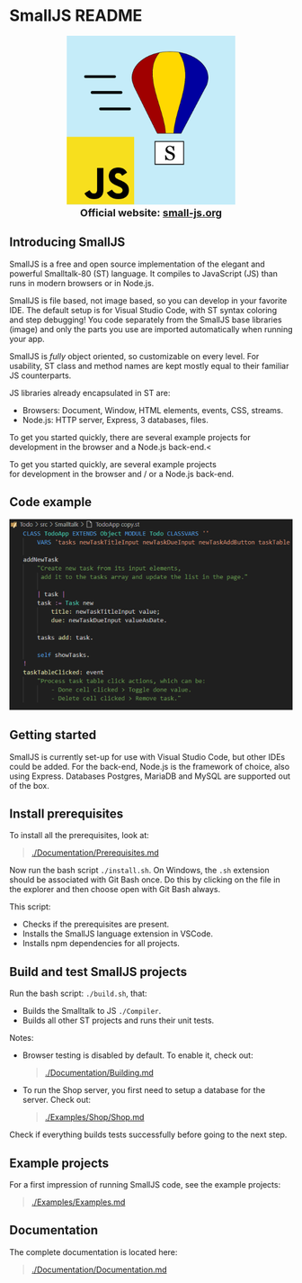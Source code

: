 # SmallJS README

<p align="center" width="100%" style="font-size: large; font-weight: bold;">
	<img src="Documentation/SmallJS.png" alt="SmallJS logo" width="300" height="300"/>
	<br>
	<label>Official website: </label>
	<a href="https://small-js.org" style="font-weight: bold;">small-js.org</a>
</p>

## Introducing SmallJS

SmallJS is a free and open source implementation of the elegant and powerful Smalltalk-80 (ST) language.
It compiles to JavaScript (JS) than runs in modern browsers or in Node.js.

SmallJS is file based, not image based, so you can develop in your favorite IDE.
The default setup is for Visual Studio Code, with ST syntax coloring and step debugging!
You code separately from the SmallJS base libraries (image) and only the parts you use are imported automatically when running your app.

SmallJS is _fully_ object oriented, so customizable on every level.
For usability, ST class and method names are kept mostly equal to their familiar JS counterparts.

JS libraries already encapsulated in ST are:

- Browsers: Document, Window, HTML elements, events, CSS, streams.
- Node.js: HTTP server, Express, 3 databases, files.

To get you started quickly, there are several example projects for development in the browser and a Node.js back-end.<

To get you started quickly, are several example projects\
for development in the browser and / or a Node.js back-end.

## Code example

![./Documentation/Example.png](./Documentation/Example.png)

## Getting started

SmallJS is currently set-up for use with Visual Studio Code, but other IDEs could be added.
For the back-end, Node.js is the framework of choice, also using Express.
Databases Postgres, MariaDB and MySQL are supported out of the box.

## Install prerequisites

To install all the prerequisites, look at:
>[./Documentation/Prerequisites.md](./Documentation/Prerequisites.md)

Now run the bash script `./install.sh`.
On Windows, the `.sh` extension should be associated with Git Bash once.
Do this by clicking on the file in the explorer and then choose open with Git Bash always.

This script:
- Checks if the prerequisites are present.
- Installs the SmallJS language extension in VSCode.
- Installs npm dependencies for all projects.

## Build and test SmallJS projects

Run the bash script: `./build.sh`, that:
- Builds the Smalltalk to JS `./Compiler`.
- Builds all other ST projects and runs their unit tests.

Notes:
- Browser testing is disabled by default. To enable it, check out:
  > [./Documentation/Building.md](./Documentation/Building.md)
- To run the Shop server, you first need to setup a database for the server. Check out:
  > [./Examples/Shop/Shop.md](./Examples/Shop/Shop.md)

Check if everything builds tests successfully before going to the next step.

## Example projects

For a first impression of running SmallJS code, see the example projects:
>[./Examples/Examples.md](./Examples/Examples.md)

## Documentation

The complete documentation is located here:
>[./Documentation/Documentation.md](./Documentation/Documentation.md)
